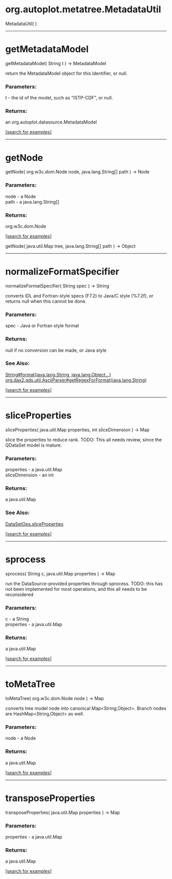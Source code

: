 # org.autoplot.metatree.MetadataUtil
MetadataUtil( )


***
<a name="getMetadataModel"></a>
# getMetadataModel
getMetadataModel( String t ) &rarr; MetadataModel

return the MetadataModel object for this identifier, or null.

### Parameters:
t - the id of the model, such as "ISTP-CDF", or null.

### Returns:
an org.autoplot.datasource.MetadataModel


<a href="https://github.com/autoplot/dev/search?q=getMetadataModel&unscoped_q=getMetadataModel">[search for examples]</a>

***
<a name="getNode"></a>
# getNode
getNode( org.w3c.dom.Node node, java.lang.String[] path ) &rarr; Node



### Parameters:
node - a Node
<br>path - a java.lang.String[]

### Returns:
org.w3c.dom.Node


<a href="https://github.com/autoplot/dev/search?q=getNode&unscoped_q=getNode">[search for examples]</a>

getNode( java.util.Map tree, java.lang.String[] path ) &rarr; Object<br>
***
<a name="normalizeFormatSpecifier"></a>
# normalizeFormatSpecifier
normalizeFormatSpecifier( String spec ) &rarr; String

converts IDL and Fortran-style specs (F7.2) to Java/C style (%7.2f), or
 returns null when this cannot be done.

### Parameters:
spec - Java or Fortran style format

### Returns:
null if no conversion can be made, or Java style
### See Also:
<a href='String.md#format'>String#format(java.lang.String, java.lang.Object...)</a> <br>
<a href='https://git.uiowa.edu/jbf/autoplot/-/blob/master/doc/org/das2/qds/util/AsciiParser.md#getRegexForFormat'>org.das2.qds.util.AsciiParser#getRegexForFormat(java.lang.String)</a> <br>

<a href="https://github.com/autoplot/dev/search?q=normalizeFormatSpecifier&unscoped_q=normalizeFormatSpecifier">[search for examples]</a>

***
<a name="sliceProperties"></a>
# sliceProperties
sliceProperties( java.util.Map properties, int sliceDimension ) &rarr; Map

slice the properties to reduce rank.  TODO: This all needs review, since the QDataSet model is mature.

### Parameters:
properties - a java.util.Map
<br>sliceDimension - an int

### Returns:
a java.util.Map

### See Also:
<a href='https://git.uiowa.edu/jbf/autoplot/-/blob/master/doc/DataSetOps/sliceProperties.md'>DataSetOps.sliceProperties</a> <br>

<a href="https://github.com/autoplot/dev/search?q=sliceProperties&unscoped_q=sliceProperties">[search for examples]</a>

***
<a name="sprocess"></a>
# sprocess
sprocess( String c, java.util.Map properties ) &rarr; Map

run the DataSource-provided properties through sprocess.
 TODO: this has not been implemented for most operations, and this all needs to be reconsidered

### Parameters:
c - a String
<br>properties - a java.util.Map

### Returns:
a java.util.Map


<a href="https://github.com/autoplot/dev/search?q=sprocess&unscoped_q=sprocess">[search for examples]</a>

***
<a name="toMetaTree"></a>
# toMetaTree
toMetaTree( org.w3c.dom.Node node ) &rarr; Map

converts tree model node into canonical Map<String,Object>.  Branch nodes
 are HashMap<String,Object> as well.

### Parameters:
node - a Node

### Returns:
a java.util.Map


<a href="https://github.com/autoplot/dev/search?q=toMetaTree&unscoped_q=toMetaTree">[search for examples]</a>

***
<a name="transposeProperties"></a>
# transposeProperties
transposeProperties( java.util.Map properties ) &rarr; Map



### Parameters:
properties - a java.util.Map

### Returns:
a java.util.Map


<a href="https://github.com/autoplot/dev/search?q=transposeProperties&unscoped_q=transposeProperties">[search for examples]</a>


